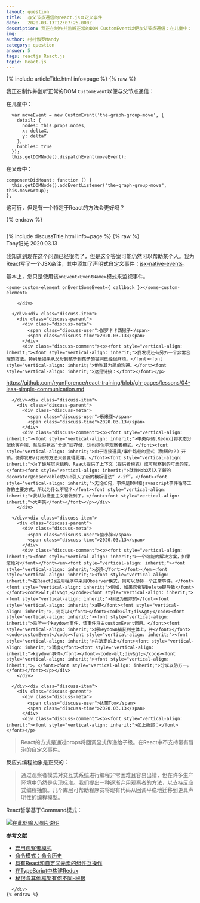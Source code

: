 ```yaml
---
layout: question
title:  与父节点通信的react.js自定义事件
date:   2020-03-13T12:07:25.000Z
description: 我正在制作并监听正常的DOM CustomEvent以便与父节点通信：在儿童中：  var moveEvent = new CustomEvent...
img: 
author: 村村伽罗Mandy
category: question
answer: 5
tags: reactjs React.js
topic: React.js
---
```

<div class="article-root">
  <div class="article">
    {% include articleTitle.html info=page %}
    {% raw %}
    <div class="article-content"><p><font style="vertical-align: inherit;"><font style="vertical-align: inherit;">我正在制作并监听正常的DOM </font></font><code>CustomEvent</code><font style="vertical-align: inherit;"><font style="vertical-align: inherit;">以便与父节点通信：</font></font></p>

<p><font style="vertical-align: inherit;"><font style="vertical-align: inherit;">在儿童中：</font></font></p>

<pre class="lang-js prettyprint-override"><code>  var moveEvent = new CustomEvent('the-graph-group-move', { <font></font>
    detail: {<font></font>
      nodes: this.props.nodes,<font></font>
      x: deltaX,<font></font>
      y: deltaY<font></font>
    },<font></font>
    bubbles: true<font></font>
  });<font></font>
  this.getDOMNode().dispatchEvent(moveEvent);<font></font>
</code></pre>

<p><font style="vertical-align: inherit;"><font style="vertical-align: inherit;">在父母中： </font></font></p>

<pre class="lang-js prettyprint-override"><code>componentDidMount: function () {<font></font>
  this.getDOMNode().addEventListener("the-graph-group-move", this.moveGroup);<font></font>
},<font></font>
</code></pre>

<p><font style="vertical-align: inherit;"><font style="vertical-align: inherit;">这可行，但是有一个特定于React的方法会更好吗？ </font></font></p></div>
    {% endraw %}
  </div>
  <p style="height: 0;width:0;overflow: hidden;"> 第1523篇《与父节点通信的react.js自定义事件》来自Winter(https://github.com/aiyld/aiyld.github.io)的站点</p>
  <div class="discuss-wrapper">
    {% include discussTitle.html info=page %}
    {% raw %}
    <div class="discuss-item">
        <div class="discuss-parent">
          <div class="discuss-meta">
            <span class="discuss-user">Tony阳光</span>
            <span class="discuss-time">2020.03.13</span>
          </div>
          <div class="discuss-comment"><p><font style="vertical-align: inherit;"><font style="vertical-align: inherit;">我知道到现在这个问题已经很老了，但是这个答案可能仍然可以帮助某个人。</font><font style="vertical-align: inherit;">我为React写了一个JSX杂注，其中添加了声明式自定义事件：</font></font><a href="https://www.npmjs.com/package/jsx-native-events" rel="nofollow noreferrer"><font style="vertical-align: inherit;"><font style="vertical-align: inherit;">jsx-native-events</font></font></a><font style="vertical-align: inherit;"><font style="vertical-align: inherit;">。</font></font></p>

<p><font style="vertical-align: inherit;"><font style="vertical-align: inherit;">基本上，您只是使用该</font></font><code>onEvent&lt;EventName&gt;</code><font style="vertical-align: inherit;"><font style="vertical-align: inherit;">模式来监视事件。</font></font></p>

<pre><code>&lt;some-custom-element onEventSomeEvent={ callback }&gt;&lt;/some-custom-element&gt;
</code></pre></div>
        </div>
        
      </div><div class="discuss-item">
        <div class="discuss-parent">
          <div class="discuss-meta">
            <span class="discuss-user">伽罗卡卡西猴子</span>
            <span class="discuss-time">2020.03.13</span>
          </div>
          <div class="discuss-comment"><p><font style="vertical-align: inherit;"><font style="vertical-align: inherit;">我发现还有另外一个非常合理的方法，特别是如果从父母到孩子到孩子的钻洞已经很麻烦。</font><font style="vertical-align: inherit;">他称其为简单沟通。</font><font style="vertical-align: inherit;">这是链接：</font></font></p>

<p><a href="https://github.com/ryanflorence/react-training/blob/gh-pages/lessons/04-less-simple-communication.md" rel="nofollow"><font style="vertical-align: inherit;"><font style="vertical-align: inherit;">https://github.com/ryanflorence/react-training/blob/gh-pages/lessons/04-less-simple-communication.md</font></font></a></p></div>
        </div>
        
      </div><div class="discuss-item">
        <div class="discuss-parent">
          <div class="discuss-meta">
            <span class="discuss-user">乐米亚</span>
            <span class="discuss-time">2020.03.13</span>
          </div>
          <div class="discuss-comment"><p><font style="vertical-align: inherit;"><font style="vertical-align: inherit;">中央存储[Redux]将状态分配给客户端，然后将状态“分派”回存储，这也类似于观察者模式。</font><font style="vertical-align: inherit;">由于连接道具/事件路径的显式（脆弱的？）开销，使得发布/订阅的方法只会变得更糟。</font><font style="vertical-align: inherit;">为了破解层次结构，React提供了上下文（提供者模式）或可观察到的可恶的库。</font><font style="vertical-align: inherit;">就像MobX引入了新的 decorator@observable或Vue引入了新的模板语法“ v-if”。</font><font style="vertical-align: inherit;">无论如何，事件是DOM和javascript事件循环工作的主要方式，所以为什么不呢？</font><font style="vertical-align: inherit;">我认为撒旦主义者做到了。</font><font style="vertical-align: inherit;">大声笑</font></font></p></div>
        </div>
        
      </div><div class="discuss-item">
        <div class="discuss-parent">
          <div class="discuss-meta">
            <span class="discuss-user">猿小胖</span>
            <span class="discuss-time">2020.03.13</span>
          </div>
          <div class="discuss-comment"><p><font style="vertical-align: inherit;"><font style="vertical-align: inherit;">一个可能的解决方案，如果您绝对</font></font><em><font style="vertical-align: inherit;"><font style="vertical-align: inherit;">必须</font></font></em><font style="vertical-align: inherit;"><font style="vertical-align: inherit;">在ReactJs应用程序中采用Observer模式，则可以劫持一个正常事件。</font><font style="vertical-align: inherit;">例如，如果您希望Delete键导致</font></font><code>&lt;div&gt;</code><font style="vertical-align: inherit;"><font style="vertical-align: inherit;">标记为删除的</font><font style="vertical-align: inherit;">a键</font><font style="vertical-align: inherit;">，则可以</font></font><code>&lt;div&gt;</code><font style="vertical-align: inherit;"><font style="vertical-align: inherit;">监听一个keydown事件，该事件将由customEvent调用。</font><font style="vertical-align: inherit;">将keydown捕获到主体上，并</font></font><code>customEvent</code><font style="vertical-align: inherit;"><font style="vertical-align: inherit;">在选定的上</font><font style="vertical-align: inherit;">调度</font><font style="vertical-align: inherit;">keydown事件</font></font><code>&lt;div&gt;</code><font style="vertical-align: inherit;"><font style="vertical-align: inherit;">。</font><font style="vertical-align: inherit;">分享以防万一。</font></font></p></div>
        </div>
        
      </div><div class="discuss-item">
        <div class="discuss-parent">
          <div class="discuss-meta">
            <span class="discuss-user">达蒙Tom</span>
            <span class="discuss-time">2020.03.13</span>
          </div>
          <div class="discuss-comment"><p><font style="vertical-align: inherit;"><font style="vertical-align: inherit;">如上所述：</font></font></p>

<blockquote>
  <p><font style="vertical-align: inherit;"><font style="vertical-align: inherit;">React的方式是通过props将回调显式传递给子级。</font><font style="vertical-align: inherit;">在React中不支持带有冒泡的自定义事件。</font></font></p>
</blockquote>

<p><font style="vertical-align: inherit;"><font style="vertical-align: inherit;">反应式编程抽象是正交的：</font></font></p>

<blockquote>
  <p><font style="vertical-align: inherit;"><font style="vertical-align: inherit;">通过观察者模式对交互式系统进行编程非常困难且容易出错，但在许多生产环境中仍然是实现标准。</font><font style="vertical-align: inherit;">我们提出一种逐渐弃用观察者的方法，以支持反应式编程抽象。</font><font style="vertical-align: inherit;">几个库层可帮助程序员将现有代码从回调平稳地迁移到更具声明性的编程模型。</font></font></p>
</blockquote>

<p><font style="vertical-align: inherit;"><font style="vertical-align: inherit;">React哲学基于Command模式：</font></font></p>

<p><a href="https://i.stack.imgur.com/UazA2.png" rel="noreferrer"><img src="https://i.stack.imgur.com/UazA2.png" alt="在此处输入图片说明"></a></p>

<p><strong><font style="vertical-align: inherit;"><font style="vertical-align: inherit;">参考文献</font></font></strong></p>

<ul>
<li><a href="http://lambda-the-ultimate.org/node/4028" rel="noreferrer"><font style="vertical-align: inherit;"><font style="vertical-align: inherit;">弃用观察者模式</font></font></a></li>
<li><a href="http://www.cs.mcgill.ca/~hv/classes/CS400/01.hchen/doc/command/command.html" rel="noreferrer"><font style="vertical-align: inherit;"><font style="vertical-align: inherit;">命令模式：命令历史</font></font></a></li>
<li><a href="http://addyosmani.com/blog/component-interop-with-react-and-custom-elements/" rel="noreferrer"><font style="vertical-align: inherit;"><font style="vertical-align: inherit;">具有React和自定义元素的组件互操作</font></font></a></li>
<li><a href="http://blog.ng-book.com/introduction-to-redux-with-typescript-and-angular-2/" rel="noreferrer"><font style="vertical-align: inherit;"><font style="vertical-align: inherit;">在TypeScript中构建Redux</font></font></a></li>
<li><a href="http://mithril.js.org/comparison.html" rel="noreferrer"><font style="vertical-align: inherit;"><font style="vertical-align: inherit;">秘银与其他框架有何不同-秘银</font></font></a></li>
</ul></div>
        </div>
        
      </div>
    {% endraw %}
  </div>
<div>
